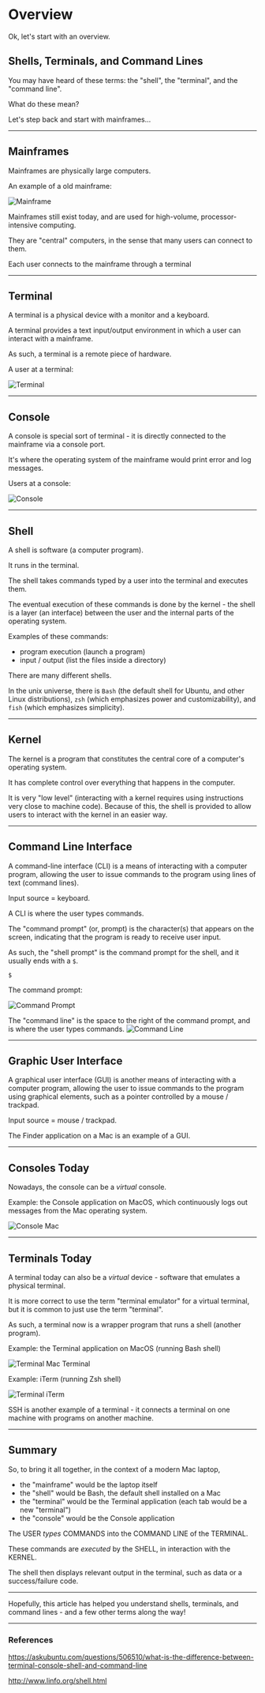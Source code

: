 # Overview

Ok, let's start with an overview.


## Shells, Terminals, and Command Lines

You may have heard of these terms: the "shell", the "terminal", and the "command line".

What do these mean?

Let's step back and start with mainframes...


---
## Mainframes
Mainframes are physically large computers.

An example of a old mainframe:

![Mainframe](/images/mainframe-1.gif)



Mainframes still exist today, and are used for high-volume, processor-intensive computing.

They are "central" computers, in the sense that many users can connect to them.

Each user connects to the mainframe through a terminal

---
## Terminal
A terminal is a physical device with a monitor and a keyboard.

A terminal provides a text input/output environment in which a user can interact with a mainframe.

As such, a terminal is a remote piece of hardware.

A user at a terminal:

![Terminal](/images/terminal-1.jpg)

---
## Console
A console is special sort of terminal - it is directly connected to the mainframe via a console port.

It's where the operating system of the mainframe would print error and log messages.

Users at a console:

![Console](/images/console-1.jpg)

---
## Shell
A shell is software (a computer program).

 It runs in the terminal.

The shell takes commands typed by a user into the terminal and executes them.

The eventual execution of these commands is done by the kernel - the shell is a layer (an interface) between the user and the internal parts of the operating system.

Examples of these commands:
- program execution (launch a program)
- input / output (list the files inside a directory)

There are many different shells.

In the unix universe, there is `Bash` (the default shell for Ubuntu, and other Linux distributions), `zsh` (which emphasizes power and customizability), and `fish` (which emphasizes simplicity).

---
## Kernel
The kernel is a program that constitutes the central core of a computer's operating system.

It has complete control over everything that happens in the computer.

It is very "low level" (interacting with a kernel requires using instructions very close to machine code). Because of this, the shell is provided to allow users to interact with the kernel in an easier way.


---
## Command Line Interface
A command-line interface (CLI) is a means of interacting with a computer program, allowing the user to issue commands to the program using lines of text (command lines).

Input source = keyboard.

A CLI is where the user types commands.

The "command prompt" (or, prompt) is the character(s) that appears on the screen, indicating that the program is ready to receive user input.

As such, the "shell prompt" is the command prompt for the shell, and it usually ends with a `$`.

```
$
```

The command prompt:

![Command Prompt](/images/command-prompt.png)


The "command line" is the space to the right of the command prompt, and is where the user types commands.
![Command Line](/images/command-line.png)


---
## Graphic User Interface
A graphical user interface (GUI) is another means of interacting with a computer program, allowing the user to issue commands to the program using graphical elements, such as a pointer controlled by a mouse / trackpad.

Input source = mouse / trackpad.

The Finder application on a Mac is an example of a GUI.

---
## Consoles Today
Nowadays, the console can be a _virtual_ console.

Example: the Console application on MacOS, which continuously logs out messages from the Mac operating system.

![Console Mac](/images/console-mac.png)

---
## Terminals Today
A terminal today can also be a _virtual_ device - software that emulates a physical terminal.

It is more correct to use the term "terminal emulator" for a virtual terminal, but it is common
to just use the term "terminal".

As such, a terminal now is a wrapper program that runs a shell (another program).

Example: the Terminal application on MacOS (running Bash shell)

![Terminal Mac Terminal](/images/terminal-terminal.png)

Example: iTerm (running Zsh shell)

![Terminal iTerm](/images/terminal-iterm.png)

SSH is another example of a terminal - it connects a terminal on one machine with programs on another machine.


---
## Summary
So, to bring it all together, in the context of a modern Mac laptop,
- the "mainframe" would be the laptop itself
- the "shell" would be Bash, the default shell installed on a Mac
- the "terminal" would be the Terminal application (each tab would be a new "terminal")
- the "console" would be the Console application

The USER _types_ COMMANDS into the COMMAND LINE of the TERMINAL.

These commands are _executed_ by the SHELL, in interaction with the KERNEL.

The shell then displays relevant output in the terminal, such as data or a success/failure code.


----
Hopefully, this article has helped you understand shells, terminals, and command lines - and a few other terms along the way!


---
###  References
https://askubuntu.com/questions/506510/what-is-the-difference-between-terminal-console-shell-and-command-line

http://www.linfo.org/shell.html
